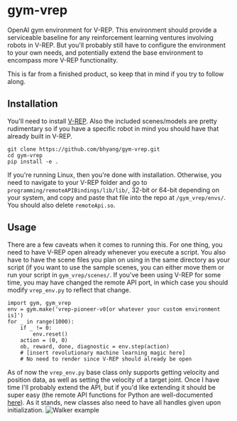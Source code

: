 # gym-vrep
OpenAI gym environment for V-REP. This environment should provide a serviceable baseline for any reinforcement learning ventures involving robots in V-REP. But you'll probably still have to configure the environment to your own needs, and potentially extend the base environment to encompass more V-REP functionality.

This is far from a finished product, so keep that in mind if you try to follow along.

## Installation
You'll need to install [V-REP](http://www.coppeliarobotics.com/downloads.html). Also the included scenes/models are pretty rudimentary so if you have a specific robot in mind you should have that already built in V-REP.
```
git clone https://github.com/bhyang/gym-vrep.git
cd gym-vrep
pip install -e .
```
If you're running Linux, then you're done with installation. Otherwise, you need to navigate to your V-REP folder and go to `programming/remoteAPIBindings/lib/lib/`, 32-bit or 64-bit depending on your system, and copy and paste that file into the repo at `/gym_vrep/envs/`. You should also delete `remoteApi.so`.

## Usage
There are a few caveats when it comes to running this. For one thing, you need to have V-REP open already whenever you execute a script. You also have to have the scene files you plan on using in the same directory as your script (if you want to use the sample scenes, you can either move them or run your script in `gym_vrep/scenes/`. If you've been using V-REP for some time, you may have changed the remote API port, in which case you should modify `vrep_env.py` to reflect that change.
```
import gym, gym_vrep
env = gym.make('vrep-pioneer-v0[or whatever your custom environment is]')
for _ in range(1000):
    if _ != 0:
        env.reset()
    action = (0, 0)
    ob, reward, done, diagnostic = env.step(action)
    # [insert revolutionary machine learning magic here]
    # No need to render since V-REP should already be open    
```
As of now the `vrep_env.py` base class only supports getting velocity and position data, as well as setting the velocity of a target joint. Once I have time I'll probably extend the API, but if you'd like extending it should be super easy (the remote API functions for Python are well-documented [here](http://www.coppeliarobotics.com/helpFiles/en/remoteApiFunctionsPython.htm)). As it stands, new classes also need to have all handles given upon initialization.
![Walker example](http://imgur.com/a/XqBbp)
